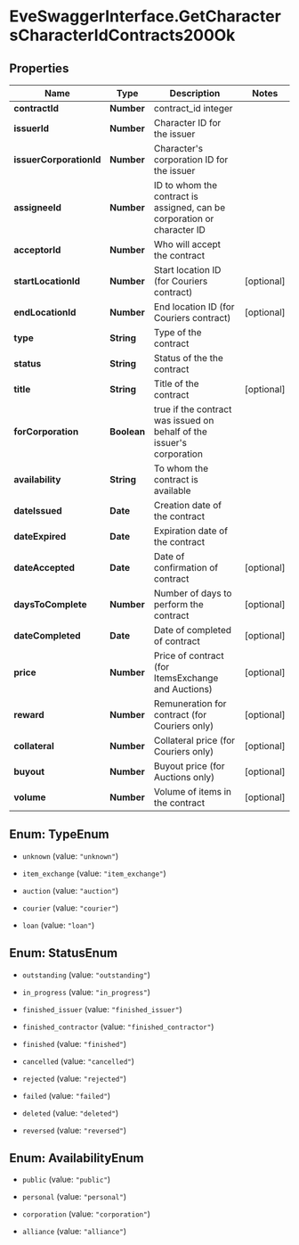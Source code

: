 # EveSwaggerInterface.GetCharactersCharacterIdContracts200Ok

## Properties
Name | Type | Description | Notes
------------ | ------------- | ------------- | -------------
**contractId** | **Number** | contract_id integer | 
**issuerId** | **Number** | Character ID for the issuer | 
**issuerCorporationId** | **Number** | Character&#39;s corporation ID for the issuer | 
**assigneeId** | **Number** | ID to whom the contract is assigned, can be corporation or character ID | 
**acceptorId** | **Number** | Who will accept the contract | 
**startLocationId** | **Number** | Start location ID (for Couriers contract) | [optional] 
**endLocationId** | **Number** | End location ID (for Couriers contract) | [optional] 
**type** | **String** | Type of the contract | 
**status** | **String** | Status of the the contract | 
**title** | **String** | Title of the contract | [optional] 
**forCorporation** | **Boolean** | true if the contract was issued on behalf of the issuer&#39;s corporation | 
**availability** | **String** | To whom the contract is available | 
**dateIssued** | **Date** | Сreation date of the contract | 
**dateExpired** | **Date** | Expiration date of the contract | 
**dateAccepted** | **Date** | Date of confirmation of contract | [optional] 
**daysToComplete** | **Number** | Number of days to perform the contract | [optional] 
**dateCompleted** | **Date** | Date of completed of contract | [optional] 
**price** | **Number** | Price of contract (for ItemsExchange and Auctions) | [optional] 
**reward** | **Number** | Remuneration for contract (for Couriers only) | [optional] 
**collateral** | **Number** | Collateral price (for Couriers only) | [optional] 
**buyout** | **Number** | Buyout price (for Auctions only) | [optional] 
**volume** | **Number** | Volume of items in the contract | [optional] 


<a name="TypeEnum"></a>
## Enum: TypeEnum


* `unknown` (value: `"unknown"`)

* `item_exchange` (value: `"item_exchange"`)

* `auction` (value: `"auction"`)

* `courier` (value: `"courier"`)

* `loan` (value: `"loan"`)




<a name="StatusEnum"></a>
## Enum: StatusEnum


* `outstanding` (value: `"outstanding"`)

* `in_progress` (value: `"in_progress"`)

* `finished_issuer` (value: `"finished_issuer"`)

* `finished_contractor` (value: `"finished_contractor"`)

* `finished` (value: `"finished"`)

* `cancelled` (value: `"cancelled"`)

* `rejected` (value: `"rejected"`)

* `failed` (value: `"failed"`)

* `deleted` (value: `"deleted"`)

* `reversed` (value: `"reversed"`)




<a name="AvailabilityEnum"></a>
## Enum: AvailabilityEnum


* `public` (value: `"public"`)

* `personal` (value: `"personal"`)

* `corporation` (value: `"corporation"`)

* `alliance` (value: `"alliance"`)




